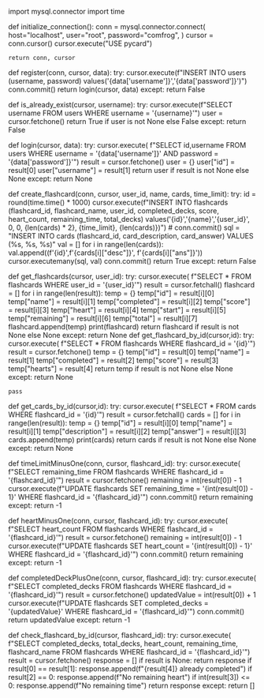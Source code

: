 import mysql.connector
import time

def initialize_connection():
    conn = mysql.connector.connect(
        host="localhost",
        user="root",
        password="comfrog",
    )
    cursor = conn.cursor()
    cursor.execute("USE pycard")

    return conn, cursor


def register(conn, cursor, data):
    try:
        cursor.execute(f"INSERT INTO users (username, password) values('{data['username']}','{data['password']}')")
        conn.commit()
        return login(cursor, data)
    except:
        return False


def is_already_exist(cursor, username):
    try:
        cursor.execute(f"SELECT username FROM users WHERE username = '{username}'")
        user = cursor.fetchone()
        return True if user is not None else False
    except:
        return False


def login(cursor, data):
    try:
        cursor.execute(
            f"SELECT id,username FROM users WHERE username = '{data['username']}' AND password = '{data['password']}'")
        result = cursor.fetchone()
        user = {}
        user["id"] = result[0]
        user["username"] = result[1]
        return user if result is not None else None
    except:
        return None


def create_flashcard(conn, cursor, user_id, name, cards, time_limit):
    try:
        id = round(time.time() * 1000)
        cursor.execute(f"INSERT INTO flashcards (flashcard_id, flashcard_name, user_id, completed_decks, score, heart_count, remaining_time, total_decks) values('{id}','{name}','{user_id}', 0, 0, {len(cards) * 2}, {time_limit}, {len(cards)})")
        # conn.commit()
        sql = "INSERT INTO cards (flashcard_id, card_description, card_answer) VALUES (%s, %s, %s)"
        val = []
        for i in range(len(cards)):
            val.append((f'{id}',f'{cards[i]["desc"]}', f'{cards[i]["ans"]}'))
        cursor.executemany(sql, val)
        conn.commit()
        return True
    except:
        return False

def get_flashcards(cursor, user_id):
    try:
        cursor.execute(
            f"SELECT * FROM flashcards WHERE user_id = '{user_id}'")
        result = cursor.fetchall()
        flashcard = []
        for i in range(len(result)):
            temp = {}
            temp["id"] = result[i][0]
            temp["name"] = result[i][1]
            temp["completed"] = result[i][2]
            temp["score"] = result[i][3]
            temp["heart"] = result[i][4]
            temp["start"] = result[i][5]
            temp["remaining"] = result[i][6]
            temp["total"] = result[i][7]
            flashcard.append(temp)
        print(flashcard)
        return flashcard if result is not None else None
    except:
        return None
def get_flashcard_by_id(cursor,id):
    try:
        cursor.execute(
            f"SELECT * FROM flashcards WHERE flashcard_id = '{id}'")
        result = cursor.fetchone()
        temp = {}
        temp["id"] = result[0]
        temp["name"] = result[1]
        temp["completed"] = result[2]
        temp["score"] = result[3]
        temp["hearts"] = result[4]
        return temp if result is not None else None
    except:
        return None

    pass
def get_cards_by_id(cursor,id):
    try:
        cursor.execute(
            f"SELECT * FROM cards WHERE flashcard_id = '{id}'")
        result = cursor.fetchall()
        cards = []
        for i in range(len(result)):
            temp = {}
            temp["id"] = result[i][0]
            temp["name"] = result[i][1]
            temp["description"] = result[i][2]
            temp["answer"] = result[i][3]
            cards.append(temp)
        print(cards)
        return cards if result is not None else None
    except:
        return None

def timeLimitMinusOne(conn, cursor, flashcard_id):
    try:
        cursor.execute(
            f"SELECT remaining_time FROM flashcards WHERE flashcard_id = '{flashcard_id}'")
        result = cursor.fetchone()
        remaining = int(result[0]) - 1
        cursor.execute(f"UPDATE flashcards SET remaining_time = '{int(result[0]) - 1}' WHERE flashcard_id = '{flashcard_id}'")
        conn.commit()
        return remaining
    except:
        return -1

def heartMinusOne(conn, cursor, flashcard_id):
    try:
        cursor.execute(
            f"SELECT heart_count FROM flashcards WHERE flashcard_id = '{flashcard_id}'")
        result = cursor.fetchone()
        remaining = int(result[0]) - 1
        cursor.execute(f"UPDATE flashcards SET heart_count = '{int(result[0]) - 1}' WHERE flashcard_id = '{flashcard_id}'")
        conn.commit()
        return remaining
    except:
        return -1

def completedDeckPlusOne(conn, cursor, flashcard_id):
    try:
        cursor.execute(
            f"SELECT completed_decks FROM flashcards WHERE flashcard_id = '{flashcard_id}'")
        result = cursor.fetchone()
        updatedValue = int(result[0]) + 1
        cursor.execute(f"UPDATE flashcards SET completed_decks = '{updatedValue}' WHERE flashcard_id = '{flashcard_id}'")
        conn.commit()
        return updatedValue
    except:
        return -1


def check_flashcard_by_id(cursor, flashcard_id):
    try:
        cursor.execute(
            f"SELECT completed_decks, total_decks, heart_count, remaining_time, flashcard_name FROM flashcards WHERE flashcard_id = '{flashcard_id}'")
        result = cursor.fetchone()
        response = []
        if result is None:
            return response
        if result[0] == result[1]:
            response.append(f"{result[4]} already completed")
        if result[2] == 0:
            response.append(f"No remaining heart")
        if int(result[3]) <= 0:
            response.append(f"No remaining time")
        return response
    except:
        return []
